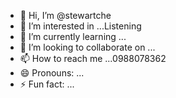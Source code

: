 - 👋 Hi, I’m @stewartche
- 👀 I’m interested in ...Listening
- 🌱 I’m currently learning ...
- 💞️ I’m looking to collaborate on ...
- 📫 How to reach me ...0988078362
- 😄 Pronouns: ...
- ⚡ Fun fact: ...

<!---
stewartche/stewartche is a ✨ special ✨ repository because its `README.md` (this file) appears on your GitHub profile.
You can click the Preview link to take a look at your changes.
--->
